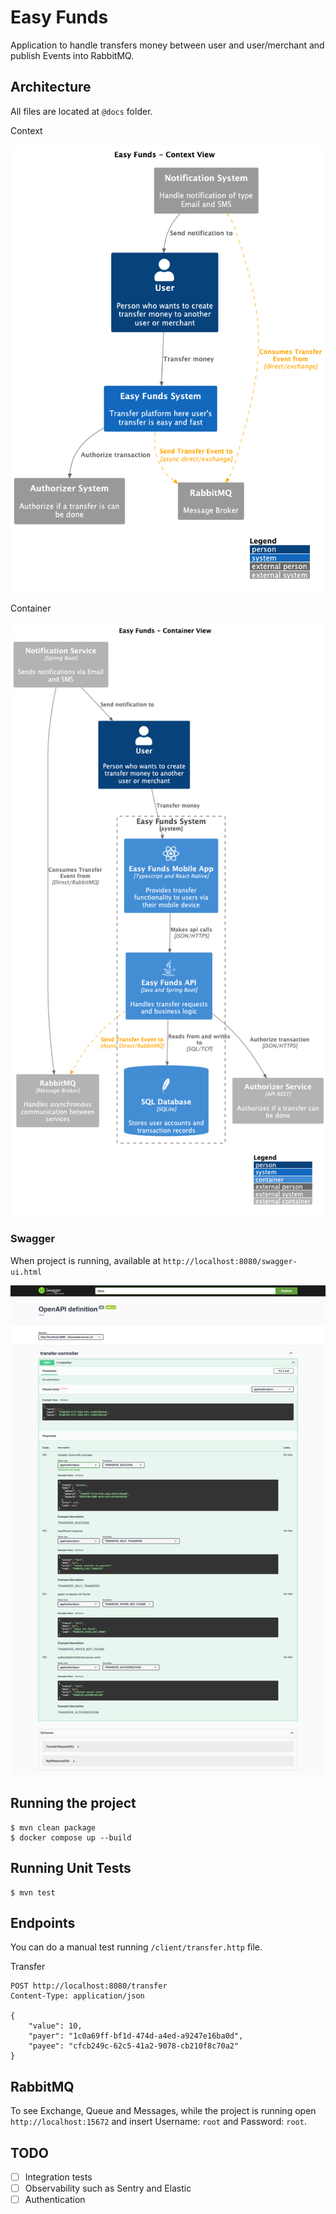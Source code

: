 # Easy Funds

Application to handle transfers money between user and user/merchant and publish Events into RabbitMQ.

## Architecture

All files are located at `@docs` folder.

Context

![easy-funds-context-diagram](@docs/easy-funds-context-diagram.png)

Container

![easy-funds-container-diagram](@docs/easy-funds-container-diagram.png)

### Swagger

When project is running, available at `http://localhost:8080/swagger-ui.html`

![easy-funds-swagger](@docs/easy-funds-swagger.png)

## Running the project

```shell
$ mvn clean package
$ docker compose up --build
```

## Running Unit Tests

```shell
$ mvn test
```

## Endpoints

You can do a manual test running `/client/transfer.http` file.

Transfer

```http request
POST http://localhost:8080/transfer
Content-Type: application/json

{
    "value": 10,
    "payer": "1c0a69ff-bf1d-474d-a4ed-a9247e16ba0d",
    "payee": "cfcb249c-62c5-41a2-9078-cb210f8c70a2"
}
```

## RabbitMQ

To see Exchange, Queue and Messages, while the project is running open `http://localhost:15672`
and insert Username: `root` and Password: `root`.

## TODO

- [ ] Integration tests
- [ ] Observability such as Sentry and Elastic
- [ ] Authentication
